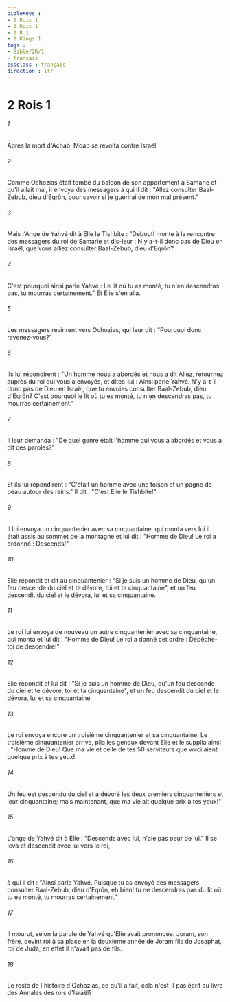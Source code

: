 ```yaml
---
bibleKeys : 
- 2 Rois 1
- 2 Rois 1
- 2 R 1
- 2 Kings 1
tags : 
- Bible/2R/1
- français
cssclass : français
direction : ltr
---
```


# 2 Rois 1

###### 1
Après la mort d'Achab, Moab se révolta contre Israël.
###### 2
Comme Ochozias était tombé du balcon de son appartement à Samarie et qu'il allait mal, il envoya des messagers à qui il dit : "Allez consulter Baal-Zebub, dieu d'Eqrôn, pour savoir si je guérirai de mon mal présent."
###### 3
Mais l'Ange de Yahvé dit à Elie le Tishbite : "Debout! monte à la rencontre des messagers du roi de Samarie et dis-leur : N'y a-t-il donc pas de Dieu en Israël, que vous alliez consulter Baal-Zebub, dieu d'Eqrôn?
###### 4
C'est pourquoi ainsi parle Yahvé : Le lit où tu es monté, tu n'en descendras pas, tu mourras certainement." Et Elie s'en alla.
###### 5
Les messagers revinrent vers Ochozias, qui leur dit : "Pourquoi donc revenez-vous?"
###### 6
Ils lui répondirent : "Un homme nous a abordés et nous a dit Allez, retournez auprès du roi qui vous a envoyés, et dites-lui : Ainsi parle Yahvé. N'y a-t-il donc pas de Dieu en Israël, que tu envoies consulter Baal-Zebub, dieu d'Eqrôn? C'est pourquoi le lit où tu es monté, tu n'en descendras pas, tu mourras certainement."
###### 7
Il leur demanda : "De quel genre était l'homme qui vous a abordés et vous a dit ces paroles?"
###### 8
Et ils lui répondirent : "C'était un homme avec une toison et un pagne de peau autour des reins." Il dit : "C'est Elie le Tishbite!"
###### 9
Il lui envoya un cinquantenier avec sa cinquantaine, qui monta vers lui il était assis au sommet de la montagne et lui dit : "Homme de Dieu! Le roi a ordonné : Descends!"
###### 10
Elie répondit et dit au cinquantenier : "Si je suis un homme de Dieu, qu'un feu descende du ciel et te dévore, toi et ta cinquantaine", et un feu descendit du ciel et le dévora, lui et sa cinquantaine.
###### 11
Le roi lui envoya de nouveau un autre cinquantenier avec sa cinquantaine, qui monta et lui dit : "Homme de Dieu! Le roi a donné cet ordre : Dépêche-toi de descendre!"
###### 12
Elie répondit et lui dit : "Si je suis un homme de Dieu, qu'un feu descende du ciel et te dévore, toi et ta cinquantaine", et un feu descendit du ciel et le dévora, lui et sa cinquantaine.
###### 13
Le roi envoya encore un troisième cinquantenier et sa cinquantaine. Le troisième cinquantenier arriva, plia les genoux devant Elie et le supplia ainsi : "Homme de Dieu! Que ma vie et celle de tes 50 serviteurs que voici aient quelque prix à tes yeux!
###### 14
Un feu est descendu du ciel et a dévoré les deux premiers cinquanteniers et leur cinquantaine; mais maintenant, que ma vie ait quelque prix à tes yeux!"
###### 15
L'ange de Yahvé dit à Elie : "Descends avec lui, n'aie pas peur de lui." Il se leva et descendit avec lui vers le roi,
###### 16
à qui il dit : "Ainsi parle Yahvé. Puisque tu as envoyé des messagers consulter Baal-Zebub, dieu d'Eqrôn, eh bien! tu ne descendras pas du lit où tu es monté, tu mourras certainement."
###### 17
Il mourut, selon la parole de Yahvé qu'Elie avait prononcée. Joram, son frère, devint roi à sa place en la deuxième année de Joram fils de Josaphat, roi de Juda, en effet il n'avait pas de fils.
###### 18
Le reste de l'histoire d'Ochozias, ce qu'il a fait, cela n'est-il pas écrit au livre des Annales des rois d'Israël?
